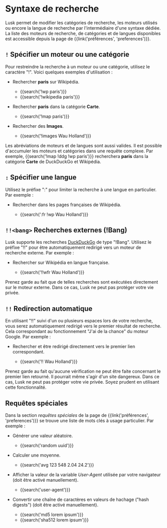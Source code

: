 # Syntaxe de recherche

Lusk permet de modifier les catégories de recherche, les moteurs
utilisés ou encore la langue de recherche par l'intermédiaire d'une
syntaxe dédiée. La liste des moteurs de recherche, de catégories et de
langues disponibles est accessible depuis la page de
{{link('préférences', 'preferences')}}.

## `!` Spécifier un moteur ou une catégorie

Pour restreindre la recherche à un moteur ou une catégorie, utilisez le
caractère "!". Voici quelques exemples d'utilisation :

- Rechercher **paris** sur Wikipédia.

  - {{search('!wp paris')}}
  - {{search('!wikipedia paris')}}

- Rechercher **paris** dans la catégorie **Carte**.

  - {{search('!map paris')}}

- Rechercher des **Images**.

  - {{search('!images Wau Holland')}}

Les abréviations de moteurs et de langues sont aussi valides. Il est
possible d'accumuler les moteurs et catégories dans une requête
complexe. Par exemple, {{search('!map !ddg !wp paris')}} recherchera
**paris** dans la catégorie **Carte** de DuckDuckGo et Wikipédia.

## `:` Spécifier une langue

Utilisez le préfixe ":" pour limiter la recherche à une langue en
particulier. Par exemple :

- Rechercher dans les pages françaises de Wikipédia.

  - {{search(':fr !wp Wau Holland')}}

## `!!<bang>` Recherches externes (!Bang)

Lusk supporte les recherches [DuckDuckGo] de type "!Bang". Utilisez
le préfixe "!!" pour être automatiquement redirigé vers un moteur de
recherche externe. Par exemple :

- Rechercher sur Wikipédia en langue française.

  - {{search('!!wfr Wau Holland')}}

Prenez garde au fait que de telles recherches sont exécutées directement
sur le moteur externe. Dans ce cas, Lusk ne peut pas protéger votre
vie privée.

[DuckDuckGo]: https://duckduckgo.com/bang

## `!!` Redirection automatique

En utilisant "!!" suivi d'un ou plusieurs espaces lors de votre
recherche, vous serez automatiquement redirigé vers le premier résultat
de recherche. Cela correspondant au fonctionnement "J'ai de la chance"
du moteur Google. Par exemple :

- Rechercher et être redirigé directement vers le premier lien
  correspondant.

  - {{search('!! Wau Holland')}}

Prenez garde au fait qu'aucune vérification ne peut être faite
concernant le premier lien retourné. Il pourrait même s'agir d'un site
dangereux. Dans ce cas, Lusk ne peut pas protéger votre vie
privée. Soyez prudent en utilisant cette fonctionnalité.

## Requêtes spéciales

Dans la section _requêtes spéciales_ de la page de {{link('préférences',
'preferences')}} se trouve une liste de mots clés à usage particulier.
Par exemple :

- Générer une valeur aléatoire.

  - {{search('random uuid')}}

- Calculer une moyenne.

  - {{search('avg 123 548 2.04 24.2')}}

- Afficher la valeur de la variable _User-Agent_ utilisée par votre
  navigateur (doit être activé manuellement).

  - {{search('user-agent')}}

- Convertir une chaîne de caractères en valeurs de hachage ("hash digests")
  (doit être activé manuellement).

  - {{search('md5 lorem ipsum')}}
  - {{search('sha512 lorem ipsum')}}

